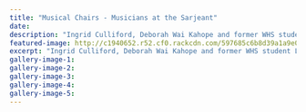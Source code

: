 ```yaml
---
title: "Musical Chairs - Musicians at the Sarjeant"
date: 
description: "Ingrid Culliford, Deborah Wai Kahope and former WHS student Liam Wooding (on piano) perform at Sarjeant on the Quay last Sunday..."
featured-image: http://c1940652.r52.cf0.rackcdn.com/597685c6b8d39a1a9e000acd/Liam-Wooding-web-4-Feb-2017.jpg
excerpt: "Ingrid Culliford, Deborah Wai Kahope and former WHS student Liam Wooding perform at Sarjeant on the Quay last Sunday."
gallery-image-1: 
gallery-image-2: 
gallery-image-3: 
gallery-image-4: 
gallery-image-5: 
---
```

